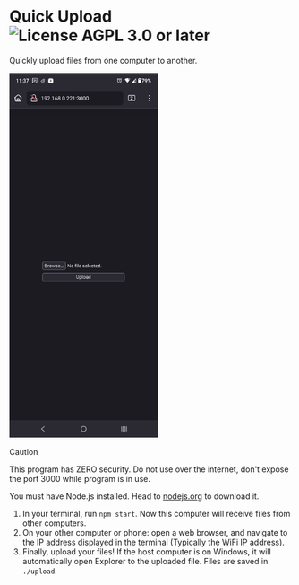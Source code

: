 # Quick Upload ![License AGPL 3.0 or later](https://img.shields.io/github/license/NicholasDJM/Quick-Upload)

Quickly upload files from one computer to another.

<picture>
	<img src="./screenshotMobile.png" alt="Screen shot of the program on a phone." height="650"/>
</picture>


> [!CAUTION]
> This program has ZERO security. Do not use over the internet, don't expose the port 3000 while program is in use.

You must have Node.js installed. Head to [nodejs.org](https://nodejs.org/en/download/) to download it.

1. In your terminal, run `npm start`. Now this computer will receive files from other computers.
2. On your other computer or phone: open a web browser, and navigate to the IP address displayed in the terminal (Typically the WiFi IP address).
3. Finally, upload your files! If the host computer is on Windows, it will automatically open Explorer to the uploaded file. Files are saved in `./upload`.
